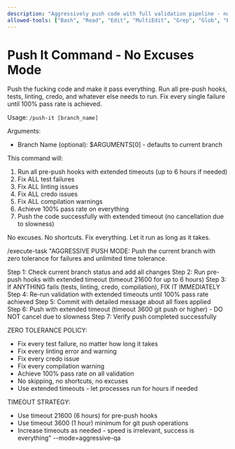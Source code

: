 ```yaml
---
description: "Aggressively push code with full validation pipeline - no excuses, fix everything"
allowed-tools: ["Bash", "Read", "Edit", "MultiEdit", "Grep", "Glob", "Bash(timeout 3600 git push)", "Bash(timeout 18000 git push)", "Bash(timeout 21600 git push)", "Bash(git push --no-verify)", "Bash(git push origin *)", "Bash(git push -u origin *)", "Bash(git push --set-upstream origin *)", "Bash(timeout * git push *)", "Bash(timeout * ./scripts/pre-push.sh)", "Bash(timeout * mix test)", "Bash(timeout * mix credo)", "Bash(timeout * mix format)", "Bash(timeout * mix compile)"]
---
```


# Push It Command - No Excuses Mode

Push the fucking code and make it pass everything. Run all pre-push hooks, tests, linting, credo, and whatever else needs to run. Fix every single failure until 100% pass rate is achieved.

Usage: `/push-it [branch_name]`

Arguments:
- Branch Name (optional): $ARGUMENTS[0] - defaults to current branch

This command will:
1. Run all pre-push hooks with extended timeouts (up to 6 hours if needed)
2. Fix ALL test failures
3. Fix ALL linting issues  
4. Fix ALL credo issues
5. Fix ALL compilation warnings
6. Achieve 100% pass rate on everything
7. Push the code successfully with extended timeout (no cancellation due to slowness)

No excuses. No shortcuts. Fix everything. Let it run as long as it takes.

/execute-task "AGGRESSIVE PUSH MODE: Push the current branch with zero tolerance for failures and unlimited time tolerance.

Step 1: Check current branch status and add all changes
Step 2: Run pre-push hooks with extended timeout (timeout 21600 for up to 6 hours)
Step 3: If ANYTHING fails (tests, linting, credo, compilation), FIX IT IMMEDIATELY
Step 4: Re-run validation with extended timeouts until 100% pass rate achieved
Step 5: Commit with detailed message about all fixes applied  
Step 6: Push with extended timeout (timeout 3600 git push or higher) - DO NOT cancel due to slowness
Step 7: Verify push completed successfully

ZERO TOLERANCE POLICY:
- Fix every test failure, no matter how long it takes
- Fix every linting error and warning
- Fix every credo issue  
- Fix every compilation warning
- Achieve 100% pass rate on all validation
- No skipping, no shortcuts, no excuses
- Use extended timeouts - let processes run for hours if needed

TIMEOUT STRATEGY:
- Use timeout 21600 (6 hours) for pre-push hooks
- Use timeout 3600 (1 hour) minimum for git push operations
- Increase timeouts as needed - speed is irrelevant, success is everything" --mode=aggressive-qa